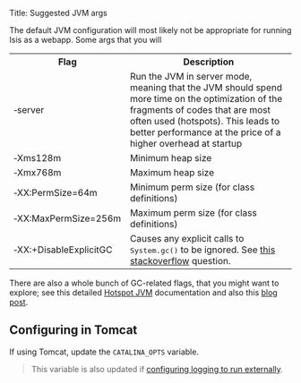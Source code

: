 Title: Suggested JVM args

The default JVM configuration will most likely not be appropriate for running Isis as a webapp.  Some args that you will 

<table class="table table-striped table-bordered">
<tr>
    <th>Flag</th>
    <th>Description</th>
</tr>
<tr>
    <td>&#8209;server</td>
    <td>Run the JVM in server mode, meaning that the JVM should spend more time on the optimization of the fragments of codes that are most often used (hotspots). This leads to better performance at the price of a higher overhead at startup</td>
</tr>
<tr>
    <td>&#8209;Xms128m</td>
    <td>Minimum heap size</td>
</tr>
<tr>
    <td>&#8209;Xmx768m</td>
    <td>Maximum heap size</td>
</tr>
<tr>
    <td>&#8209;XX:PermSize=64m</td>
    <td>Minimum perm size (for class definitions)</td>
</tr>
<tr>
    <td>&#8209;XX:MaxPermSize=256m</td>
    <td>Maximum perm size (for class definitions)</td>
</tr>
<tr>
    <td>&#8209;XX:+DisableExplicitGC</td>
    <td>Causes any explicit calls to <tt>System.gc()</tt> to be ignored.  See <a href="http://stackoverflow.com/questions/12847151/setting-xxdisableexplicitgc-in-production-what-could-go-wrong">this stackoverflow</a> question.</td>
</tr>
</table>
   
There are also a whole bunch of GC-related flags, that you might want to explore; see this detailed [Hotspot JVM](http://www.oracle.com/technetwork/java/javase/tech/vmoptions-jsp-140102.html) documentation and also this [blog post](http://blog.ragozin.info/2011/09/hotspot-jvm-garbage-collection-options.html).

   
## Configuring in Tomcat

If using Tomcat, update the `CATALINA_OPTS` variable.

> This variable is also updated if [configuring logging to run externally](./externalized-configuration.html#log4j).

